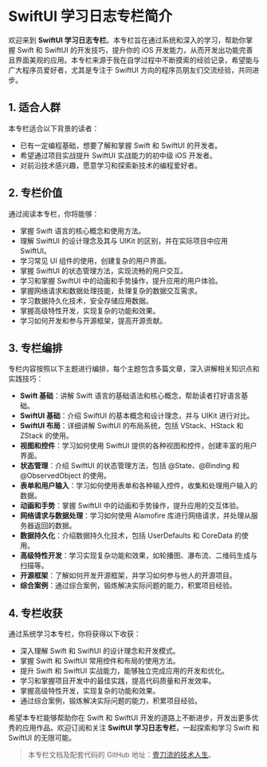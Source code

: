 # SwiftUI 学习日志专栏简介

欢迎来到 **SwiftUI 学习日志专栏**。本专栏旨在通过系统和深入的学习，帮助你掌握 Swift 和 SwiftUI 的开发技巧，提升你的 iOS 开发能力，从而开发出功能完善且界面美观的应用。本专栏来源于我在自学过程中不断摸索的经验记录，希望能与广大程序员爱好者，尤其是专注于 SwiftUI 方向的程序员朋友们交流经验，共同进步。

## 1. 适合人群

本专栏适合以下背景的读者：

- 已有一定编程基础，想要了解和掌握 Swift 和 SwiftUI 的开发者。
- 希望通过项目实战提升 SwiftUI 实战能力的初中级 iOS 开发者。
- 对前沿技术感兴趣，愿意学习和探索新技术的编程爱好者。

## 2. 专栏价值

通过阅读本专栏，你将能够：

- 掌握 Swift 语言的核心概念和使用方法。
- 理解 SwiftUI 的设计理念及其与 UIKit 的区别，并在实际项目中应用 SwiftUI。
- 学习常见 UI 组件的使用，创建复杂的用户界面。
- 掌握 SwiftUI 的状态管理方法，实现流畅的用户交互。
- 学习和掌握 SwiftUI 中的动画和手势操作，提升应用的用户体验。
- 掌握网络请求和数据处理技能，处理复杂的数据交互需求。
- 学习数据持久化技术，安全存储应用数据。
- 掌握高级特性开发，实现复杂的功能和效果。
- 学习如何开发和参与开源框架，提高开源贡献。

## 3. 专栏编排

专栏内容按照以下主题进行编排，每个主题包含多篇文章，深入讲解相关知识点和实践技巧：

- **Swift 基础**：讲解 Swift 语言的基础语法和核心概念，帮助读者打好语言基础。
- **SwiftUI 基础**：介绍 SwiftUI 的基本概念和设计理念，并与 UIKit 进行对比。
- **SwiftUI 布局**：详细讲解 SwiftUI 的布局系统，包括 VStack、HStack 和 ZStack 的使用。
- **视图和控件**：学习如何使用 SwiftUI 提供的各种视图和控件，创建丰富的用户界面。
- **状态管理**：介绍 SwiftUI 的状态管理方法，包括 @State、@Binding 和 @ObservedObject 的使用。
- **表单和用户输入**：学习如何使用表单和各种输入控件，收集和处理用户输入的数据。
- **动画和手势**：掌握 SwiftUI 中的动画和手势操作，提升应用的交互体验。
- **网络请求与数据处理**：学习如何使用 Alamofire 库进行网络请求，并处理从服务器返回的数据。
- **数据持久化**：介绍数据持久化技术，包括 UserDefaults 和 CoreData 的使用。
- **高级特性开发**：学习实现复杂功能和效果，如轮播图、瀑布流、二维码生成与扫描等。
- **开源框架**：了解如何开发开源框架，并学习如何参与他人的开源项目。
- **综合案例**：通过综合案例，锻炼解决实际问题的能力，积累项目经验。

## 4. 专栏收获

通过系统学习本专栏，你将获得以下收获：

- 深入理解 Swift 和 SwiftUI 的设计理念和开发模式。
- 掌握 Swift 和 SwiftUI 常用控件和布局的使用方法。
- 提升 Swift 和 SwiftUI 实战能力，能够独立完成应用的开发和优化。
- 学习和掌握项目开发中的最佳实践，提高代码质量和开发效率。
- 掌握高级特性开发，实现复杂的功能和效果。
- 通过综合案例，锻炼解决实际问题的能力，积累项目经验。

希望本专栏能够帮助你在 Swift 和 SwiftUI 开发的道路上不断进步，开发出更多优秀的应用作品。欢迎订阅和关注 **SwiftUI 学习日志专栏**，一起探索和学习 Swift 和 SwiftUI 的无限可能。

> 本专栏文档及配套代码的 GitHub 地址：[壹刀流的技术人生](https://github.com/IdEvEbI/idevebi.github.io)。
